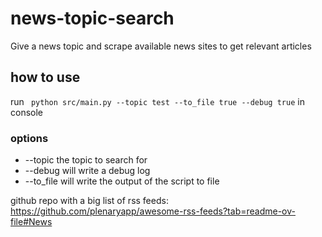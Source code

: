 # news-topic-search
Give a news topic and scrape available news sites to get relevant articles

## how to use
run ` python src/main.py --topic test --to_file true --debug true` in console

### options

- --topic <string> the topic to search for
- --debug <bool> will write a debug log
- --to_file <bool> will write the output of the script to file

github repo with a big list of rss feeds: https://github.com/plenaryapp/awesome-rss-feeds?tab=readme-ov-file#News